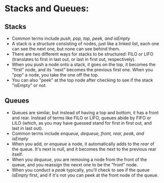 # Stacks and Queues:

## Stacks
  - Common terms include *push, pop, top, peek, and isEmpty*
  - A stack is a structure consisting of nodes, just like a linked list, each one can see the next one, but none can see behind them.
  - There are two different ways for stacks to be structured: FILO or LIFO (translates to first in last out, or last in first out, respectively).
  - When you push a node onto a stack, it goes on the top, it becomes the "first" node, and its "next" becomes the previous first one. When you "pop" a node, you take the one off the top.
  - You can also "peek" at the top node after checking to see if the stack "isEmpty" or not.
## Queues
  - Queues are similar, but instead of having a top and bottom, it has a front and rear. Instead of terms like FILO or LIFO, queues abide by FIFO or LILO (which, as you may have guessed stand for first in first out, and last in last out). 
  - Common terms include *enqueue, dequeue, front, rear, peak, and isEmpty*
  - When you add, or *enqueue* a node, it automatically adds to the *rear* of the queue. It's next is null, and it becomes the next to the previous rear itself.
  - When you *dequeue*, you are removing a node from the front of the queue, and you reassign the nexxt one to be the "front" node.
  - When you conduct a *peak* typically, you'll check to see if the queue *isEmpty* first, and if it's not you can peek at the front node of the queue.
